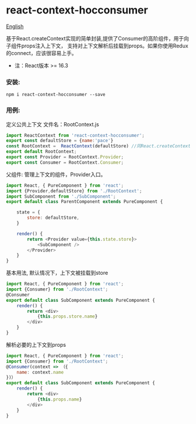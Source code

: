# react-context-hocconsumer

[English](https://github.com/pacez/React-Context-HOCConsumer#readme)

基于React.createContext实现的简单封装,提供了Consumer的高阶组件，用于向子组件props注入上下文，
支持对上下文解析后挂载到props。如果你使用Redux的connect，应该很容易上手。

* 注：React版本 >= 16.3

### 安装:
```
npm i react-context-hocconsumer --save
```


### 用例:

定义公共上下文
文件名：RootContext.js
```javascript  
import ReactContext from 'react-context-hocconsumer';
export const defaultStore = {name:'pace'} 
const RootContext =  ReactContext(defaultStore) //同React.createContext可接收defautValue
export default RootContext;
export const Provider = RootContext.Provider;
export const Consumer = RootContext.Consumer;
```

父组件: 管理上下文的组件，Provider入口。
```javascript  
import React, { PureComponent } from 'react';
import {Provider,defaultStore} from './RootContext';
import SubComponent from './SubComponent';
export default class ParentComponent extends PureComponent {

    state = {
        store: defaultStore, 
    }

    render() {
        return <Provider value={this.state.store}>  
            <SubComponent /> 
        </Provider>
    }
}
```

基本用法, 默认情况下，上下文被挂载到store
```javascript  
import React, { PureComponent } from 'react';
import {Consumer} from './RootContext';
@Consumer
export default class SubComponent extends PureComponent {
    render() {
        return <div>
            {this.props.store.name}
        </div>
    }
}
```

解析必要的上下文到props
```javascript  
import React, { PureComponent } from 'react';
import {Consumer} from './RootContext';
@Consumer(context => （{
    name: context.name  
})）    
export default class SubComponent extends PureComponent {
    render() {
        return <div>
            {this.props.name}
        </div>
    }
}
```



